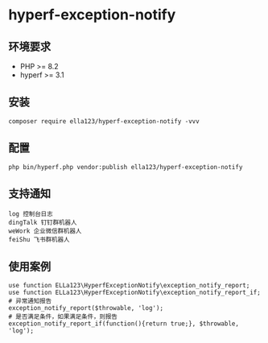 # hyperf-exception-notify

## 环境要求

* PHP >= 8.2
* hyperf >= 3.1

## 安装

```shell
composer require ella123/hyperf-exception-notify -vvv
```

## 配置

```shell
php bin/hyperf.php vendor:publish ella123/hyperf-exception-notify
```

## 支持通知

```shell
log 控制台日志
dingTalk 钉钉群机器人
weWork 企业微信群机器人
feiShu 飞书群机器人
```

## 使用案例

```shell
use function ELLa123\HyperfExceptionNotify\exception_notify_report;
use function ELLa123\HyperfExceptionNotify\exception_notify_report_if;
# 异常通知报告
exception_notify_report($throwable, 'log');
# 是否满足条件，如果满足条件，则报告
exception_notify_report_if(function(){return true;}, $throwable, 'log');
```